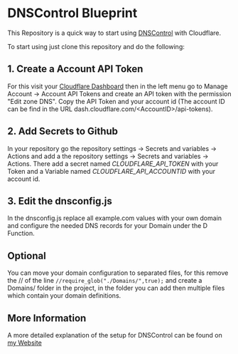# DNSControl Blueprint

This Repository is a quick way to start using [DNSControl](https://docs.dnscontrol.org/getting-started/getting-started) with Cloudflare.

To start using just clone this repository and do the following:

## 1. Create a Account API Token

For this visit your [Cloudflare Dashboard](https://dash.cloudflare.com/) then in the left menu go to Manage Account -> Account API Tokens and create an API token with the permission "Edit zone DNS".
Copy the API Token and your account id (The account ID can be find in the URL dash.cloudflare.com/\<AccountID>/api-tokens).

## 2. Add Secrets to Github

In your repository go the repository settings -> Secrets and variables -> Actions and add a the repository settings -> Secrets and variables -> Actions.
There add a secret named _CLOUDFLARE_API_TOKEN_ with your Token and a Variable named _CLOUDFLARE_API_ACCOUNTID_ with your account id.

## 3. Edit the dnsconfig.js

In the dnsconfig.js replace all example.com values with your own domain and configure the needed DNS records for your Domain under the D Function.

## Optional

You can move your domain configuration to separated files, for this remove the // of the line `//require_glob("./Domains/",true);` and create a Domains/ folder in the project, in the folder you can add then multiple files which contain your domain definitions.

## More Information

A more detailed explanation of the setup for DNSControl can be found on [my Website](https://zeller.sh/article/cloud/dnspipeline.html)